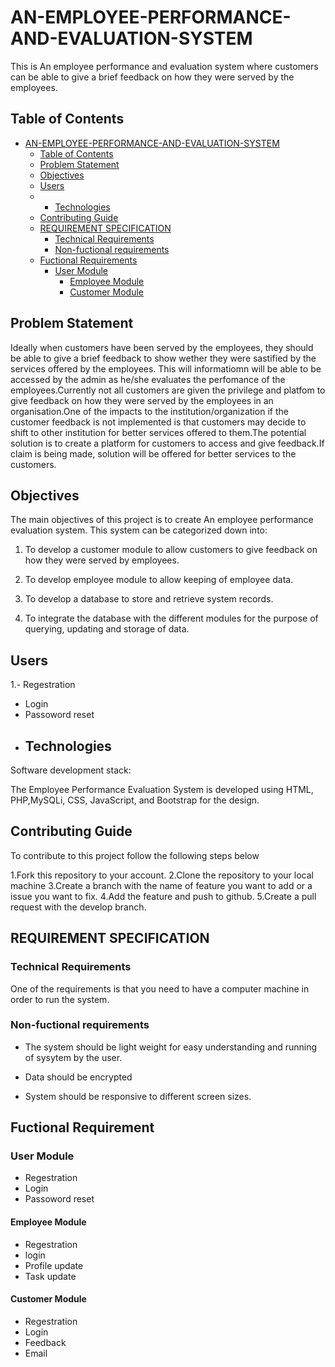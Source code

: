 # AN-EMPLOYEE-PERFORMANCE-AND-EVALUATION-SYSTEM

This is An employee performance and evaluation system where customers can be able to give a brief feedback on how they were served by the employees.  

## Table of Contents

- [AN-EMPLOYEE-PERFORMANCE-AND-EVALUATION-SYSTEM](#an-employee-performance-and-evaluation-system)
  - [Table of Contents](#table-of-contents)
  - [Problem Statement](#problem-statement)
  - [Objectives](#objectives)
  - [Users](#users)
  - - [Technologies](#technologies)
  - [Contributing Guide](#contributing-guide)
  - [REQUIREMENT SPECIFICATION](#requirement-specification)
    - [Technical Requirements](#technical-requirements)
    - [Non-fuctional requirements](#non-fuctional-requirements)
  - [Fuctional Requirements](#fuctional-requirements)
    - [User Module](#user-module)
      - [Employee Module](#employee-module)
      - [Customer Module](#customer-module)

## Problem Statement

Ideally when customers have been served by the employees, they should be able to give a brief feedback to show wether they were sastified  by the services offered by the employees. This will informatiomn will be able to be accessed by the admin as he/she evaluates the perfomance of the employees.Currently not all customers are given the privilege and platfom to give feedback on how they were served by the employees in an organisation.One of the impacts to the institution/organization if the customer feedback is not implemented is that  customers may decide to shift to other institution for better services offered to them.The potential solution is to create a platform for customers to access and give feedback.If claim is being made, solution will be offered for better services to the customers.

## Objectives

The main objectives of this project is to create An employee performance evaluation system. This system can be categorized down into:

1. To develop a customer module to allow customers to give feedback on how they were served by employees.

2. To develop employee module to allow keeping of employee data.

3. To develop a database to store and retrieve system records.

4. To integrate the database with the different modules for the purpose of querying, updating and storage of data.

## Users
1.- Regestration
- Login
- Passoword reset
- ## Technologies

Software development stack:

The Employee Performance Evaluation System is developed using HTML, PHP,MySQLi, CSS, JavaScript, and Bootstrap for the design.

## Contributing Guide

To contribute to this project follow the following steps below

 1.Fork this repository to your account.
 2.Clone the repository to your local machine
 3.Create a branch with the name of feature you want to add or a issue you want to fix.
 4.Add the feature and push to github.
 5.Create a pull request with the develop branch.

## REQUIREMENT SPECIFICATION

### Technical Requirements

One of the requirements is that you need to have a computer machine in order to run the system.

### Non-fuctional requirements

- The system should be light weight for easy understanding and running of sysytem by the user.
  
- Data should be encrypted

- System should be responsive to different screen sizes.
  
## Fuctional Requirement
### User Module

- Regestration
- Login
- Passoword reset

#### Employee Module

- Regestration
- login
- Profile update
- Task update
  
#### Customer Module

- Regestration
- Login
- Feedback
- Email
